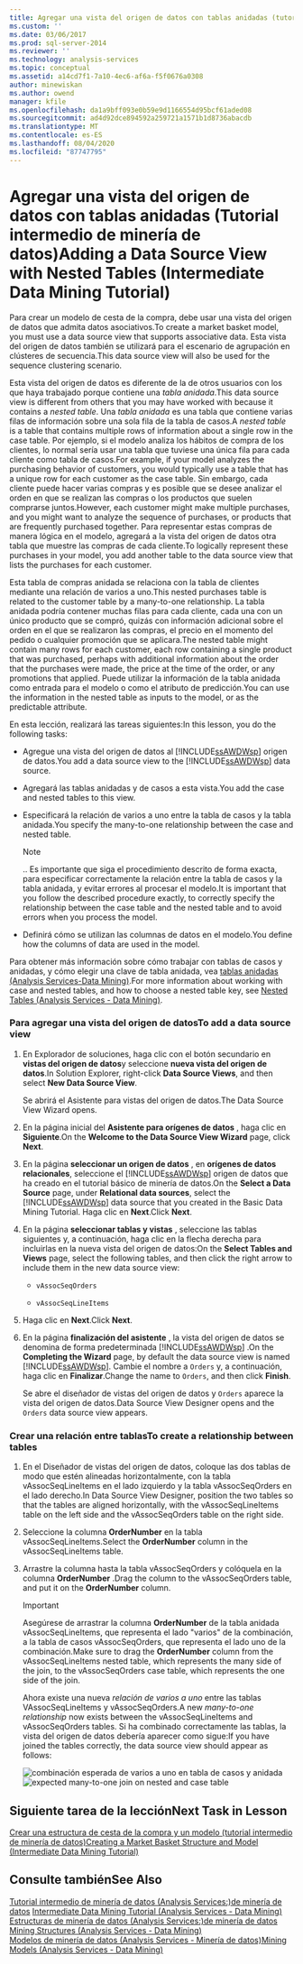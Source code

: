```yaml
---
title: Agregar una vista del origen de datos con tablas anidadas (tutorial intermedio de minería de datos) | Microsoft Docs
ms.custom: ''
ms.date: 03/06/2017
ms.prod: sql-server-2014
ms.reviewer: ''
ms.technology: analysis-services
ms.topic: conceptual
ms.assetid: a14cd7f1-7a10-4ec6-af6a-f5f0676a0308
author: minewiskan
ms.author: owend
manager: kfile
ms.openlocfilehash: da1a9bff093e0b59e9d1166554d95bcf61aded08
ms.sourcegitcommit: ad4d92dce894592a259721a1571b1d8736abacdb
ms.translationtype: MT
ms.contentlocale: es-ES
ms.lasthandoff: 08/04/2020
ms.locfileid: "87747795"
---
```

# <a name="adding-a-data-source-view-with-nested-tables-intermediate-data-mining-tutorial"></a><span data-ttu-id="b4a28-102">Agregar una vista del origen de datos con tablas anidadas (Tutorial intermedio de minería de datos)</span><span class="sxs-lookup"><span data-stu-id="b4a28-102">Adding a Data Source View with Nested Tables (Intermediate Data Mining Tutorial)</span></span>
  <span data-ttu-id="b4a28-103">Para crear un modelo de cesta de la compra, debe usar una vista del origen de datos que admita datos asociativos.</span><span class="sxs-lookup"><span data-stu-id="b4a28-103">To create a market basket model, you must use a data source view that supports associative data.</span></span> <span data-ttu-id="b4a28-104">Esta vista del origen de datos también se utilizará para el escenario de agrupación en clústeres de secuencia.</span><span class="sxs-lookup"><span data-stu-id="b4a28-104">This data source view will also be used for the sequence clustering scenario.</span></span>  
  
 <span data-ttu-id="b4a28-105">Esta vista del origen de datos es diferente de la de otros usuarios con los que haya trabajado porque contiene una *tabla anidada*.</span><span class="sxs-lookup"><span data-stu-id="b4a28-105">This data source view is different from others that you may have worked with because it contains a *nested table*.</span></span> <span data-ttu-id="b4a28-106">Una *tabla anidada* es una tabla que contiene varias filas de información sobre una sola fila de la tabla de casos.</span><span class="sxs-lookup"><span data-stu-id="b4a28-106">A *nested table* is a table that contains multiple rows of information about a single row in the case table.</span></span> <span data-ttu-id="b4a28-107">Por ejemplo, si el modelo analiza los hábitos de compra de los clientes, lo normal sería usar una tabla que tuviese una única fila para cada cliente como tabla de casos.</span><span class="sxs-lookup"><span data-stu-id="b4a28-107">For example, if your model analyzes the purchasing behavior of customers, you would typically use a table that has a unique row for each customer as the case table.</span></span> <span data-ttu-id="b4a28-108">Sin embargo, cada cliente puede hacer varias compras y es posible que se desee analizar el orden en que se realizan las compras o los productos que suelen comprarse juntos.</span><span class="sxs-lookup"><span data-stu-id="b4a28-108">However, each customer might make multiple purchases, and you might want to analyze the sequence of purchases, or products that are frequently purchased together.</span></span> <span data-ttu-id="b4a28-109">Para representar estas compras de manera lógica en el modelo, agregará a la vista del origen de datos otra tabla que muestre las compras de cada cliente.</span><span class="sxs-lookup"><span data-stu-id="b4a28-109">To logically represent these purchases in your model, you add another table to the data source view that lists the purchases for each customer.</span></span>  
  
 <span data-ttu-id="b4a28-110">Esta tabla de compras anidada se relaciona con la tabla de clientes mediante una relación de varios a uno.</span><span class="sxs-lookup"><span data-stu-id="b4a28-110">This nested purchases table is related to the customer table by a many-to-one relationship.</span></span> <span data-ttu-id="b4a28-111">La tabla anidada podría contener muchas filas para cada cliente, cada una con un único producto que se compró, quizás con información adicional sobre el orden en el que se realizaron las compras, el precio en el momento del pedido o cualquier promoción que se aplicara.</span><span class="sxs-lookup"><span data-stu-id="b4a28-111">The nested table might contain many rows for each customer, each row containing a single product that was purchased, perhaps with additional information about the order that the purchases were made, the price at the time of the order, or any promotions that applied.</span></span> <span data-ttu-id="b4a28-112">Puede utilizar la información de la tabla anidada como entrada para el modelo o como el atributo de predicción.</span><span class="sxs-lookup"><span data-stu-id="b4a28-112">You can use the information in the nested table as inputs to the model, or as the predictable attribute.</span></span>  
  
 <span data-ttu-id="b4a28-113">En esta lección, realizará las tareas siguientes:</span><span class="sxs-lookup"><span data-stu-id="b4a28-113">In this lesson, you do the following tasks:</span></span>  
  
-   <span data-ttu-id="b4a28-114">Agregue una vista del origen de datos al [!INCLUDE[ssAWDWsp](../includes/ssawdwsp-md.md)] origen de datos.</span><span class="sxs-lookup"><span data-stu-id="b4a28-114">You add a data source view to the [!INCLUDE[ssAWDWsp](../includes/ssawdwsp-md.md)] data source.</span></span>  
  
-   <span data-ttu-id="b4a28-115">Agregará las tablas anidadas y de casos a esta vista.</span><span class="sxs-lookup"><span data-stu-id="b4a28-115">You add the case and nested tables to this view.</span></span>  
  
-   <span data-ttu-id="b4a28-116">Especificará la relación de varios a uno entre la tabla de casos y la tabla anidada.</span><span class="sxs-lookup"><span data-stu-id="b4a28-116">You specify the many-to-one relationship between the case and nested table.</span></span>  
  
    > [!NOTE]  
    >  <span data-ttu-id="b4a28-117">.</span><span class="sxs-lookup"><span data-stu-id="b4a28-117">.</span></span> <span data-ttu-id="b4a28-118">Es importante que siga el procedimiento descrito de forma exacta, para especificar correctamente la relación entre la tabla de casos y la tabla anidada, y evitar errores al procesar el modelo.</span><span class="sxs-lookup"><span data-stu-id="b4a28-118">It is important that you follow the described procedure exactly, to correctly specify the relationship between the case table and the nested table and to avoid errors when you process the model.</span></span>  
  
-   <span data-ttu-id="b4a28-119">Definirá cómo se utilizan las columnas de datos en el modelo.</span><span class="sxs-lookup"><span data-stu-id="b4a28-119">You define how the columns of data are used in the model.</span></span>  
  
 <span data-ttu-id="b4a28-120">Para obtener más información sobre cómo trabajar con tablas de casos y anidadas, y cómo elegir una clave de tabla anidada, vea [tablas anidadas &#40;Analysis Services-Data Mining&#41;](../../2014/analysis-services/data-mining/nested-tables-analysis-services-data-mining.md).</span><span class="sxs-lookup"><span data-stu-id="b4a28-120">For more information about working with case and nested tables, and how to choose a nested table key, see [Nested Tables &#40;Analysis Services - Data Mining&#41;](../../2014/analysis-services/data-mining/nested-tables-analysis-services-data-mining.md).</span></span>  
  
### <a name="to-add-a-data-source-view"></a><span data-ttu-id="b4a28-121">Para agregar una vista del origen de datos</span><span class="sxs-lookup"><span data-stu-id="b4a28-121">To add a data source view</span></span>  
  
1.  <span data-ttu-id="b4a28-122">En Explorador de soluciones, haga clic con el botón secundario en **vistas del origen de datos**y seleccione **nueva vista del origen de datos**.</span><span class="sxs-lookup"><span data-stu-id="b4a28-122">In Solution Explorer, right-click **Data Source Views**, and then select **New Data Source View**.</span></span>  
  
     <span data-ttu-id="b4a28-123">Se abrirá el Asistente para vistas del origen de datos.</span><span class="sxs-lookup"><span data-stu-id="b4a28-123">The Data Source View Wizard opens.</span></span>  
  
2.  <span data-ttu-id="b4a28-124">En la página inicial del **Asistente para orígenes de datos** , haga clic en **Siguiente**.</span><span class="sxs-lookup"><span data-stu-id="b4a28-124">On the **Welcome to the Data Source View Wizard** page, click **Next**.</span></span>  
  
3.  <span data-ttu-id="b4a28-125">En la página **seleccionar un origen de datos** , en **orígenes de datos relacionales**, seleccione el [!INCLUDE[ssAWDWsp](../includes/ssawdwsp-md.md)] origen de datos que ha creado en el tutorial básico de minería de datos.</span><span class="sxs-lookup"><span data-stu-id="b4a28-125">On the **Select a Data Source** page, under **Relational data sources**, select the [!INCLUDE[ssAWDWsp](../includes/ssawdwsp-md.md)] data source that you created in the Basic Data Mining Tutorial.</span></span> <span data-ttu-id="b4a28-126">Haga clic en **Next**.</span><span class="sxs-lookup"><span data-stu-id="b4a28-126">Click **Next**.</span></span>  
  
4.  <span data-ttu-id="b4a28-127">En la página **seleccionar tablas y vistas** , seleccione las tablas siguientes y, a continuación, haga clic en la flecha derecha para incluirlas en la nueva vista del origen de datos:</span><span class="sxs-lookup"><span data-stu-id="b4a28-127">On the **Select Tables and Views** page, select the following tables, and then click the right arrow to include them in the new data source view:</span></span>  
  
    -   `vAssocSeqOrders`  
  
    -   `vAssocSeqLineItems`  
  
5.  <span data-ttu-id="b4a28-128">Haga clic en **Next**.</span><span class="sxs-lookup"><span data-stu-id="b4a28-128">Click **Next**.</span></span>  
  
6.  <span data-ttu-id="b4a28-129">En la página **finalización del asistente** , la vista del origen de datos se denomina de forma predeterminada [!INCLUDE[ssAWDWsp](../includes/ssawdwsp-md.md)] .</span><span class="sxs-lookup"><span data-stu-id="b4a28-129">On the **Completing the Wizard** page, by default the data source view is named [!INCLUDE[ssAWDWsp](../includes/ssawdwsp-md.md)].</span></span> <span data-ttu-id="b4a28-130">Cambie el nombre a `Orders` y, a continuación, haga clic en **Finalizar**.</span><span class="sxs-lookup"><span data-stu-id="b4a28-130">Change the name to `Orders`, and then click **Finish**.</span></span>  
  
     <span data-ttu-id="b4a28-131">Se abre el diseñador de vistas del origen de datos y `Orders` aparece la vista del origen de datos.</span><span class="sxs-lookup"><span data-stu-id="b4a28-131">Data Source View Designer opens and the `Orders` data source view appears.</span></span>  
  
### <a name="to-create-a-relationship-between-tables"></a><span data-ttu-id="b4a28-132">Crear una relación entre tablas</span><span class="sxs-lookup"><span data-stu-id="b4a28-132">To create a relationship between tables</span></span>  
  
1.  <span data-ttu-id="b4a28-133">En el Diseñador de vistas del origen de datos, coloque las dos tablas de modo que estén alineadas horizontalmente, con la tabla vAssocSeqLineItems en el lado izquierdo y la tabla vAssocSeqOrders en el lado derecho.</span><span class="sxs-lookup"><span data-stu-id="b4a28-133">In Data Source View Designer, position the two tables so that the tables are aligned horizontally, with the vAssocSeqLineItems table on the left side and the vAssocSeqOrders table on the right side.</span></span>  
  
2.  <span data-ttu-id="b4a28-134">Seleccione la columna **OrderNumber** en la tabla vAssocSeqLineItems.</span><span class="sxs-lookup"><span data-stu-id="b4a28-134">Select the **OrderNumber** column in the vAssocSeqLineItems table.</span></span>  
  
3.  <span data-ttu-id="b4a28-135">Arrastre la columna hasta la tabla vAssocSeqOrders y colóquela en la columna **OrderNumber** .</span><span class="sxs-lookup"><span data-stu-id="b4a28-135">Drag the column to the vAssocSeqOrders table, and put it on the **OrderNumber** column.</span></span>  
  
    > [!IMPORTANT]  
    >  <span data-ttu-id="b4a28-136">Asegúrese de arrastrar la columna **OrderNumber** de la tabla anidada vAssocSeqLineItems, que representa el lado "varios" de la combinación, a la tabla de casos vAssocSeqOrders, que representa el lado uno de la combinación.</span><span class="sxs-lookup"><span data-stu-id="b4a28-136">Make sure to drag the **OrderNumber** column from the vAssocSeqLineItems nested table, which represents the many side of the join, to the vAssocSeqOrders case table, which represents the one side of the join.</span></span>  
  
     <span data-ttu-id="b4a28-137">Ahora existe una nueva *relación de varios a uno* entre las tablas VAssocSeqLineItems y vAssocSeqOrders.</span><span class="sxs-lookup"><span data-stu-id="b4a28-137">A new *many-to-one relationship* now exists between the vAssocSeqLineItems and vAssocSeqOrders tables.</span></span> <span data-ttu-id="b4a28-138">Si ha combinado correctamente las tablas, la vista del origen de datos debería aparecer como sigue:</span><span class="sxs-lookup"><span data-stu-id="b4a28-138">If you have joined the tables correctly, the data source view should appear as follows:</span></span>  
  
     <span data-ttu-id="b4a28-139">![combinación esperada de varios a uno en tabla de casos y anidada](../../2014/tutorials/media/dsv-nestedjoin-illustration.gif "combinación esperada de varios a uno en tabla de casos y anidada")</span><span class="sxs-lookup"><span data-stu-id="b4a28-139">![expected many-to-one join on nested and case table](../../2014/tutorials/media/dsv-nestedjoin-illustration.gif "expected many-to-one join on nested and case table")</span></span>  
  
## <a name="next-task-in-lesson"></a><span data-ttu-id="b4a28-140">Siguiente tarea de la lección</span><span class="sxs-lookup"><span data-stu-id="b4a28-140">Next Task in Lesson</span></span>  
 [<span data-ttu-id="b4a28-141">Crear una estructura de cesta de la compra y un modelo &#40;tutorial intermedio de minería de datos&#41;</span><span class="sxs-lookup"><span data-stu-id="b4a28-141">Creating a Market Basket Structure and Model &#40;Intermediate Data Mining Tutorial&#41;</span></span>](../../2014/tutorials/creating-a-market-basket-structure-and-model-intermediate-data-mining-tutorial.md)  
  
## <a name="see-also"></a><span data-ttu-id="b4a28-142">Consulte también</span><span class="sxs-lookup"><span data-stu-id="b4a28-142">See Also</span></span>  
 <span data-ttu-id="b4a28-143">[Tutorial intermedio de minería de datos &#40;Analysis Services:&#41;de minería de datos](../../2014/tutorials/intermediate-data-mining-tutorial-analysis-services-data-mining.md) </span><span class="sxs-lookup"><span data-stu-id="b4a28-143">[Intermediate Data Mining Tutorial &#40;Analysis Services - Data Mining&#41;](../../2014/tutorials/intermediate-data-mining-tutorial-analysis-services-data-mining.md) </span></span>  
 <span data-ttu-id="b4a28-144">[Estructuras de minería de datos &#40;Analysis Services:&#41;de minería de datos](../../2014/analysis-services/data-mining/mining-structures-analysis-services-data-mining.md) </span><span class="sxs-lookup"><span data-stu-id="b4a28-144">[Mining Structures &#40;Analysis Services - Data Mining&#41;](../../2014/analysis-services/data-mining/mining-structures-analysis-services-data-mining.md) </span></span>  
 [<span data-ttu-id="b4a28-145">Modelos de minería de datos &#40;Analysis Services - Minería de datos&#41;</span><span class="sxs-lookup"><span data-stu-id="b4a28-145">Mining Models &#40;Analysis Services - Data Mining&#41;</span></span>](../../2014/analysis-services/data-mining/mining-models-analysis-services-data-mining.md)  
  
  
